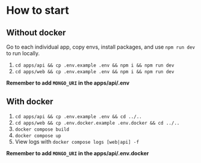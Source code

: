 # How to start

## Without docker

Go to each individual app, copy envs, install packages, and use `npm run dev` to run locally.

1. `cd apps/api && cp .env.example .env && npm i && npm run dev`
2. `cd apps/web && cp .env.example .env && npm i && npm run dev`

**Remember to add `MONGO_URI` in the apps/api/.env**

## With docker

1. `cd apps/api && cp .env.example .env && cd ../..`
2. `cd apps/web && cp .env.docker.example .env.docker && cd ../..`
3. `docker compose build`
4. `docker compose up`
5. View logs with `docker compose logs [web|api] -f`

**Remember to add `MONGO_URI` in the apps/api/.env.docker**
